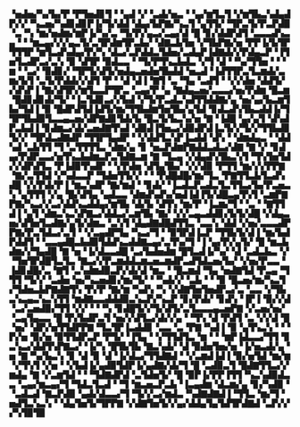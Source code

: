 ▝▅▟▅▞▚▞▙▞▛▝▛▜▅▟▊▜▝▝▄▟▝▞▝▃▟▞▅▃▝▝▄▞▆▜▃▜▝▞▆▜▙▃▚▟▄▟▛▞▞▝▚▃▅▞▚▟▊▟▊▛▐▞▜▞▟▟▝▟▄▞▙▛▇▞▚▃▜▝▄▜▜▞▝▜▛▃▜▞▛▃▛▟▉▝▃▝▚▝▆▞▅▟▆▞▆▛▐▞▚▞▃▝▜▞▛▞▄▃▞▃▄▞▟▝█▝▊▞▟▟▛▟▜▝▃▃▃▟▚▃▄▝▝▝▆▃▄▞▞▞▄▃▜▞▃▜▛▟▆▜▛▃▙▞▝▟▇▃▙▜▅▝▞▜▙▛▇▞▅▝▛▛▐▞▙▜▛▜▜▜▛▝▆▜▃▟▚▟▄▞▛▞▚▝▟▃▞▃▛▟▟▃▜▟▅▞▃▟▄▛▐▟▇▟▞▞▛▟▄▃▛▝▐▜▅▜▃▟▛▃▞▃▚▝▉▝▟▜▛▝▉▟▃▃▝▝▜▞▛▜▚▃▙▟▃▝▞▜▝▟▝▝▚▞▜▜▅▝▝▝▆▝▝▃▞▝▉▟▊▞▝▜▛▜▞▟▜▞▅▟▄▃▅▟▅▜▙▟▟▝▅▃▟▝▐▟▜▜▛▃▜▃▆▟▞▃▆▞▙▜▝▃▜▞▛▟▟▞▞▟▜▝▛▝▝▟▝▟▐▝▇▜▝▃▝▜▄▝▃▟▜▝▝▞▞▟▅▝▟▟▜▞▞▟▚▛▐▝▇▞▟▜▛▞▆▜▃▃▛▜▛▃▝▃▄▞▛▝▄▝▇▟▄▃▅▞▃▃▃▞▅▞▛▟▆▝█▃▆▝█▟▊▟▊▟▞▜▞▝▐▃▜▟▊▃▞▞▙▟▝▞▜▞▛▃▟▃▚▟▜▜▟▟▇▞▄▝▅▞▄▞▙▃▆▜▙▞▜▟▐▝▉▝█▟▛▟▜▟▐▟▜▞▆▞▜▜▙▟▆▜▅▜▙▞▄▜▟▝▊▟▃▟▚▜▙▃▟▟▐▞▜▜▛▜▙▟▉▜▃▃▄▃▅▞▟▛▇▟▊▜▟▞▙▝█▃▜▞▙▃▚▞▅▝▇▝▐▟█▝▄▞▄▜▝▟▚▟▛▃▙▟▐▝▊▟▆▃▞▟▞▃▅▟▇▜▚▟▝▟▉▟▐▜▅▃▞▟▉▟▛▟▐▃▜▞▞▜▞▞▜▜▙▟▊▜▞▞▝▜▛▟▃▟▇▟▛▝▜▜▛▜▄▟▛▝▝▞▟▟▜▃▚▛▐▃▟▟▝▟▚▝▝▟▆▟▄▃▝▝▟▟▚▟▝▃▙▜▜▝▜▝▃▜▜▜▜▃▝▟▆▞▄▝▊▝▅▃▛▟▆▛▇▟▟▃▟▃▞▟▇▝▇▝▞▝▊▟▄▞▛▟▛▃▃▞▅▜▚▃▙▟▆▃▛▃▜▟▇▃▆▝▇▝▜▃▄▝▞▟▄▟▚▜▙▃▚▜▝▜▚▜▅▜▟▞▞▟▛▟▜▃▝▛▐▟▉▜▚▟▛▝▝▞▛▟▅▝▟▜▄▜▙▞▝▞▞▟▉▝▛▜▜▝▆▞▞▞▛▛▇▝▇▞▃▜▜▟▝▞▚▟▃▃▛▝▜▟▅▜▜▞▞▝▝▝▛▟█▟█▞▆▞▜▃▝▛▇▜▜▃▙▜▃▟▚▟█▝▞▞▛▟▞▛▐▝▆▃▚▟▛▝▇▞▆▟▝▝▊▟▞▝▐▃▟▃▛▃▟▃▜▃▜▜▃▞▙▞▛▃▅▃▚▝▄▜▜▜▝▞▄▝█▞▟▜▄▝▄▟▃▃▝▟▆▟▚▟▚▞▅▟▐▟▐▜▞▟█▃▄▜▚▜▝▃▆▛▇▛▇▞▚▃▞▞▃▞▟▟▚▃▟▟▄▞▆▜▙▝▟▞▙▝▟▜▚▝▆▞▛▝▐▃▆▞▜▝▝▃▝▝▇▜▜▟▐▝▄▜▝▟▆▃▚▃▚▛▇▃▞▟▟▃▞▃▆▜▙▝▇▞▝▞▞▃▄▃▟▟▊▞▙▜▞▟█▝▞▟▄▃▅▞▟▜▅▜▃▟▇▞▄▜▞▟▆▃▝▃▚▜▝▟▄▟▇▟█▟▜▜▃▝▃▃▚▝▟▟▝▞▅▞▃▃▃▟▛▛▇▞▛▃▜▟▃▞▃▜▝▝▞▃▄▟▛▜▄▝▚▃▞▜▝▝▉▜▛▟▐▃▛▝▜▜▙▜▞▟▐▝▆▞▙▟▛▟▟▜▝▝▃▃▄▟█▃▙▟▉▜▟▟▚▃▟▟▇▃▄▞▃▜▚▞▜▝▐▝▄▞▛▞▄▜▞▝█▝▆▃▙▟▆▞▞▜▄▟█▝▇▝▅▝▐▞▟▃▃▟█▝▃▞▙▟▅▟▆▝█▜▃▟▐▞▚▞▝▟▝▃▟▃▙▃▝▞▝▜▅▜▛▟█▜▃▜▃▝▇▃▞▞▛▃▆▟▟▃▆▃▅▃▆▟▛▃▟▜▟▃▅▞▙▞▝▞▅▞▛▃▃▝▐▟▊▟█▞▃▝▇▜▝▃▚▟▆▟▉▃▛▞▟▞▟▝▆▃▝▝█▃▆▟▝▜▄▝▅▟▇▜▟▝▛▃▄▝▜▜▜▝▜▞▞▝▃▟▅▝▅▞▚▃▅▟▊▞▆▞▜▞▝▝▚▟▞▞▝▃▙▝▝▝▉▝█▃▅▞▆▞▚▃▜▞▜▟▅▃▙▛▇▟▇▜▚▝▛▞▛▝▇▞▆▝▚▟▚▝▚▝▞▟▇▜▅▜▅▟▛▃▞▃▝▃▃▝▞▜▙▃▚▃▄▃▚▃▚▜▜▝▆▟▇▃▃▟▟▟▉▃▚▃▛▞▚▃▛▝▊▞▛▟▞▝▊▟▚▝▐▛▐▝▉▞▞▟▝▃▞▃▅▟▉▞▜▜▝▞▞▝▝▝▚▝▊▟█▜▞▞▜▞▟▜▞▃▜▃▃▃▄▃▅▛▇▝▞▃▅▞▅▞▝▃▄▜▄▃▃▝█▝▛▞▙▟▛▃▜▝▅▞▞▟▜▃▞▟▞▞▄▝▝▜▚▝▟▝▛▟▜▝▃▝▞▞▟▝█▝▅▞▝▟▛▞▅▜▜▟▛▛▇▝▜▃▜▛▐▃▟▟▊▝▃▃▝▃▝▛▇▝▚▟▐▝▉▝▄▜▚▃▚▝▝▝▛▞▅▝▉▞▅▝▉▜▜▟▛▃▛▝▛▜▞▝▐▜▄▝▝▞▜▜▟▜▃▝▆▝▝▝▆▛▐▟▃▃▞▜▜▝▊▃▚▃▞▟▟▜▚▛▇▃▞▝▐▞▚▝█▜▙▜▙▝▇▃▚▟▞▝▟▝▉▟▅▜▅▞▅▝▐▞▅▃▟▞▄▝▅▝▇▝▚▞▙▃▚▝▊▝▟▝▉▝▟▝▐▞▟▃▞▜▜▟▇▟▝▝▞▃▆▟▐▟▐▝▉▞▅▜▟▝▆▞▆▝▞▜▚▜▝▞▅▝▝▞▙▟▐▞▄▟▉▜▟▛▐▞▄▟▇▞▟▞▜▝█▝▃▟▉▃▜▝█▟▇▜▜▃▞▞▆▟▄▝▇▝▞▃▆▜▟▝▝▝▜▟▇▟▛▟▝▃▜▟▅▜▞▝█▝▉▛▐▞▛▛▐▜▜▝▚▃▚▟▉▟▃▃▝▃▄▞▆▃▄▞▜▝▜▟▃▜▃▟▝▝▜▝▆▃▅▃▛▃▙▝▐▃▄▟▆▝▟▃▆▞▄▝▊▞▚▟▉▝▝▃▟▃▟▝▇▃▛▟▉▝▄▟▞▟▃▃▞▜▝▜▞▞▃▞▆▟▃▝▚▟▇▟▇▟▐▝▜▜▃▝▆▞▜▝▅▟▜▃▚▃▚▝▝▟▄▜▅▜▞▜▛▛▇▝▞▟▇▜▅▜▞▞▄▞▟▟▄▜▄▜▟▜▛▟▇▟▝▃▛▞▞▞▚▜▉▜▉
